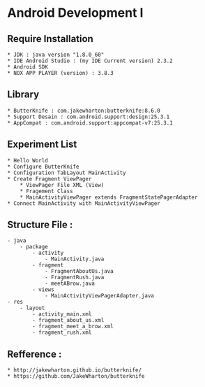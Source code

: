 # Android Development I
## Require Installation
	* JDK : java version "1.8.0_60"
	* IDE Android Studio : (my IDE Current version) 2.3.2
	* Android SDK
	* NOX APP PLAYER (version) : 3.8.3

## Library 
	* ButterKnife : com.jakewharton:butterknife:8.6.0
	* Support Desain : com.android.support:design:25.3.1
	* AppCompat : com.android.support:appcompat-v7:25.3.1
	
## Experiment List
	* Hello World
	* Configure ButterKnife
	* Configuration TabLayout MainActivity
	* Create Fragment ViewPager
		* ViewPager File XML (View)
		* Fragement Class
		* MainActivityViewPager extends FragmentStatePagerAdapter
	* Connect MainActivity with MainActivityViewPager
		
## Structure File : 
	- java
		- package 
			- activity 
				- MainActivity.java
			- fragment 
				- FragmentAboutUs.java
				- FragmentRush.java
				- meetABrow.java
			- views
				- MainActivityViewPagerAdapter.java
	- res 
		- layout
			- activity_main.xml
			- fragment_about_us.xml
			- fragment_meet_a_brow.xml
			- fragment_rush.xml
			
## Refference : 
	* http://jakewharton.github.io/butterknife/
	* https://github.com/JakeWharton/butterknife
 
	